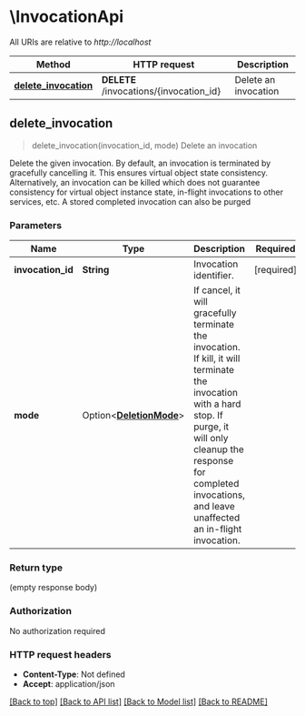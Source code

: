 # \InvocationApi

All URIs are relative to *http://localhost*

Method | HTTP request | Description
------------- | ------------- | -------------
[**delete_invocation**](InvocationApi.md#delete_invocation) | **DELETE** /invocations/{invocation_id} | Delete an invocation



## delete_invocation

> delete_invocation(invocation_id, mode)
Delete an invocation

Delete the given invocation. By default, an invocation is terminated by gracefully cancelling it. This ensures virtual object state consistency. Alternatively, an invocation can be killed which does not guarantee consistency for virtual object instance state, in-flight invocations to other services, etc. A stored completed invocation can also be purged

### Parameters


Name | Type | Description  | Required | Notes
------------- | ------------- | ------------- | ------------- | -------------
**invocation_id** | **String** | Invocation identifier. | [required] |
**mode** | Option<[**DeletionMode**](.md)> | If cancel, it will gracefully terminate the invocation. If kill, it will terminate the invocation with a hard stop. If purge, it will only cleanup the response for completed invocations, and leave unaffected an in-flight invocation. |  |

### Return type

 (empty response body)

### Authorization

No authorization required

### HTTP request headers

- **Content-Type**: Not defined
- **Accept**: application/json

[[Back to top]](#) [[Back to API list]](../README.md#documentation-for-api-endpoints) [[Back to Model list]](../README.md#documentation-for-models) [[Back to README]](../README.md)


